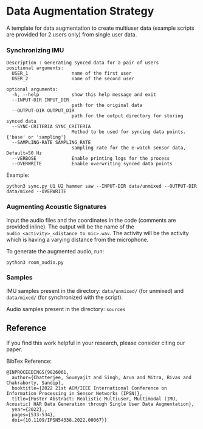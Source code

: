 # Data Augmentation Strategy
A template for data augmentation to create multiuser data (example scripts are provided for 2 users only) from single user data.

### Synchronizing IMU 

```
Description : Generating synced data for a pair of users
positional arguments:
  USER_1                name of the first user
  USER_2                name of the second user

optional arguments:
  -h, --help            show this help message and exit
  --INPUT-DIR INPUT_DIR
                        path for the original data
  --OUTPUT-DIR OUTPUT_DIR
                        path for the output directory for storing synced data
  --SYNC-CRITERIA SYNC_CRITERIA
                        Method to be used for syncing data points. {'base' or 'sampling'}
  --SAMPLING-RATE SAMPLING_RATE
                        sampling rate for the e-watch sensor data, Default=50 Hz
  --VERBOSE             Enable printing logs for the process
  --OVERWRITE           Enable overwriting synced data points
```

Example:
```
python3 sync.py U1 U2 hammer saw --INPUT-DIR data/unmixed --OUTPUT-DIR data/mixed --OVERWRITE
```

### Augmenting Acoustic Signatures

Input the audio files and the coordinates in the code (comments are provided inline). The output will be the name of the `audio_<activity>_<distance to mic>.wav`. The activity will be the activity which is having a varying distance from the microphone.

To generate the augmented audio, run:
```
python3 room_audio.py
```
### Samples

IMU samples present in the directory: `data/unmixed/` (for unmixed) and `data/mixed/` (for synchronized with the script).

Audio samples present in the directory: `sources`

## Reference

If you find this work helpful in your research, please consider citing our paper.

BibTex Reference:
```
@INPROCEEDINGS{9826061,
  author={Chatterjee, Soumyajit and Singh, Arun and Mitra, Bivas and Chakraborty, Sandip},
  booktitle={2022 21st ACM/IEEE International Conference on Information Processing in Sensor Networks (IPSN)}, 
  title={Poster Abstract: Realistic Multiuser, Multimodal (IMU, Acoustic) HAR Data Generation through Single User Data Augmentation}, 
  year={2022},,
  pages={533-534},
  doi={10.1109/IPSN54338.2022.00067}}
```